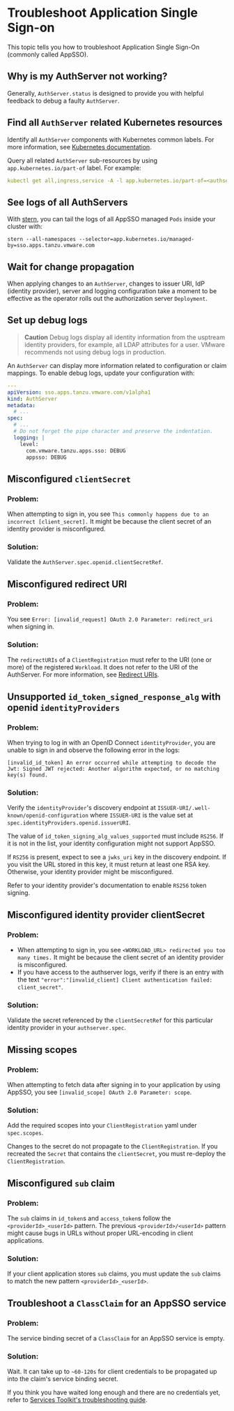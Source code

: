 # Troubleshoot Application Single Sign-on

This topic tells you how to troubleshoot Application Single Sign-On (commonly called AppSSO).

## Why is my AuthServer not working?

Generally, `AuthServer.status` is designed to provide you with helpful feedback to debug a faulty `AuthServer`.

## <a id="find-k8s-resources"></a> Find all `AuthServer` related Kubernetes resources

Identify all `AuthServer` components with Kubernetes common labels. For more information,
see [Kubernetes documentation](https://kubernetes.io/docs/concepts/overview/working-with-objects/common-labels/#labels).

Query all related `AuthServer` sub-resources by using `app.kubernetes.io/part-of` label. For example:

```yaml
kubectl get all,ingress,service -A -l app.kubernetes.io/part-of=<authserver-name>
```

## <a id="logs"></a> See logs of all AuthServers

With [stern](https://github.com/stern/stern), you can tail the logs of all AppSSO 
managed `Pods` inside your cluster with:

```shell
stern --all-namespaces --selector=app.kubernetes.io/managed-by=sso.apps.tanzu.vmware.com
```

## <a id="propagation"></a> Wait for change propagation

When applying changes to an `AuthServer`, changes to issuer URI, IdP (identity provider), 
server and logging configuration take a moment to be effective as the operator rolls out 
the authorization server `Deployment`.

## <a id="debug"></a> Set up debug logs

> **Caution** Debug logs display all identity information from the usptream
> identity providers, for example, all LDAP attributes for a user. 
> VMware recommends not using debug logs in production.

An `AuthServer` can display more information related to configuration or claim mappings. 
To enable debug logs, update your configuration with:

```yaml
---
apiVersion: sso.apps.tanzu.vmware.com/v1alpha1
kind: AuthServer
metadata:
  # ...
spec:
  # ...
  # Do not forget the pipe character and preserve the indentation.
  logging: |
    level:
      com.vmware.tanzu.apps.sso: DEBUG
      appsso: DEBUG
```

## Misconfigured `clientSecret`

### Problem:

When attempting to sign in, you see `This commonly happens due to an incorrect [client_secret].` It might be because the
client secret of an identity provider is misconfigured.

### Solution:

Validate the `AuthServer.spec.openid.clientSecretRef`.

## Misconfigured redirect URI

### Problem:

You see `Error: [invalid_request] OAuth 2.0 Parameter: redirect_uri` when signing in.

### Solution:

The `redirectURIs` of a `ClientRegistration` must refer to the URI (one or more) of the registered `Workload`.
It does not refer to the URI of the AuthServer. For more information, see [Redirect URIs](../tutorials/app-operators/secure-workload.hbs.md#redirect-paths).

## Unsupported `id_token_signed_response_alg` with openid `identityProviders`

### Problem:

When trying to log in with an OpenID Connect `identityProvider`, you are unable to sign in
and observe the following error in the logs: 

```console
[invalid_id_token] An error occurred while attempting to decode the Jwt: Signed JWT rejected: Another algorithm expected, or no matching key(s) found.
```

### Solution:

Verify the `identityProvider`'s discovery endpoint at `ISSUER-URI/.well-known/openid-configuration` where `ISSUER-URI` 
is the value set at `spec.identityProviders.openid.issuerURI`.

The value of `id_token_signing_alg_values_supported` must include `RS256`. If it is not in the list, your identity 
configuration might not support AppSSO.

If `RS256` is present, expect to see a `jwks_uri` key in the discovery endpoint. If you visit the URL stored in this 
key, it must return at least one RSA key. Otherwise, your identity provider might be misconfigured.

Refer to your identity provider's documentation to enable `RS256` token signing.

## Misconfigured identity provider clientSecret

### Problem:

- When attempting to sign in, you see `<WORKLOAD_URL> redirected you too many times.` It might
  be because the client secret of an identity provider is misconfigured.
- If you have access to the authserver logs, verify if there is an entry with the text
  `"error":"[invalid_client] Client authentication failed: client_secret"`.

### Solution:

Validate the secret referenced by the `clientSecretRef` for this particular identity provider in your `authserver.spec`.

## Missing scopes

### Problem:

When attempting to fetch data after signing in to your application by using AppSSO, you
see `[invalid_scope] OAuth 2.0 Parameter: scope`.

### Solution:

Add the required scopes into your `ClientRegistration` yaml under `spec.scopes`.

Changes to the secret do not propagate to the `ClientRegistration`. If you recreated the `Secret` that 
contains the `clientSecret`, you must re-deploy the `ClientRegistration`.

## <a id="sub-claim"></a>Misconfigured `sub` claim

### Problem:

The `sub` claims in `id_token`s and `access_token`s follow the `<providerId>_<userId>` pattern.
The previous `<providerId>/<userId>` pattern might cause bugs in URLs without proper URL-encoding in client
applications.

### Solution:

If your client application stores `sub` claims, you must update the `sub` claims to match the new pattern 
`<providerId>_<userId>`.

## Troubleshoot a `ClassClaim` for an AppSSO service

### Problem:

The service binding secret of a `ClassClaim` for an AppSSO service is empty.

### Solution:

Wait. It can take up to `~60-120s` for client credentials to be propagated up
into the claim's service binding secret.

If you think you have waited long enough and there are no credentials yet,
refer to [Services Toolkit's troubleshooting
guide](../../services-toolkit/how-to-guides/troubleshooting.hbs.md).

